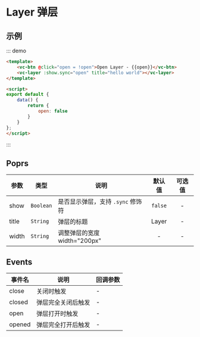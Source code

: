 # Layer 弹层

## 示例

::: demo 
```html
<template>
    <vc-btn @click="open = !open">Open Layer - {{open}}</vc-btn>
    <vc-layer :show.sync="open" title="hello world"></vc-layer>
</template>

<script>
export default {
    data() {
        return {
            open: false
        }
    }
};
</script>
```
:::


## Poprs

| 参数 | 类型 | 说明 | 默认值 | 可选值 |
|---|---|---|:---:|:---:|
| show | `Boolean` | 是否显示弹层，支持 `.sync` 修饰符 | `false` | - |
| title | `String` | 弹层的标题 | Layer | - |
| width | `String` | 调整弹层的宽度<br>width="200px" | - | - |

## Events

| 事件名 | 说明 | 回调参数 |
| --- | --- | --- |
| close | 关闭时触发 | - |
| closed | 弹层完全关闭后触发 | - |
| open | 弹层打开时触发 | - |
| opened | 弹层完全打开后触发 | - |